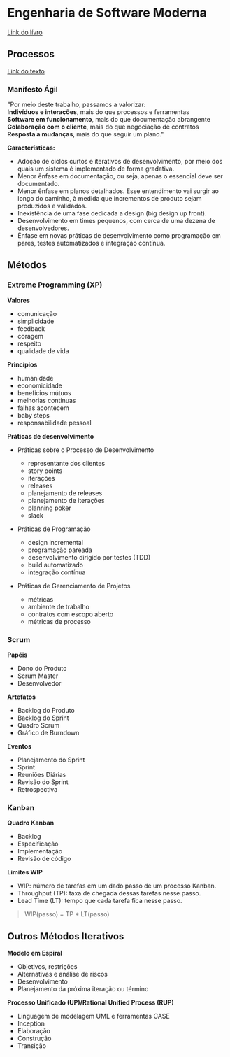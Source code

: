 # Engenharia de Software Moderna
[Link do lívro](https://engsoftmoderna.info)

## Processos
[Link do texto](https://engsoftmoderna.info/cap2.html#processos)

### Manifesto Ágil
"Por meio deste trabalho, passamos a valorizar:</br>
**Indivíduos e interações**, mais do que processos e ferramentas</br>
**Software em funcionamento**, mais do que documentação abrangente</br>
**Colaboração com o cliente**, mais do que negociação de contratos</br>
**Resposta a mudanças**, mais do que seguir um plano."</br>

**Características:**
- Adoção de ciclos curtos e iterativos de desenvolvimento, por meio dos quais um sistema é implementado de forma gradativa.
- Menor ênfase em documentação, ou seja, apenas o essencial deve ser documentado.
- Menor ênfase em planos detalhados. Esse entendimento vai surgir ao longo do caminho, à medida que incrementos de produto sejam produzidos e validados.
- Inexistência de uma fase dedicada a design (big design up front).
- Desenvolvimento em times pequenos, com cerca de uma dezena de desenvolvedores.
- Ênfase em novas práticas de desenvolvimento como programação em pares, testes automatizados e integração contínua.

## Métodos

### Extreme Programming (XP)

**Valores**
- comunicação
- simplicidade
- feedback
- coragem
- respeito
- qualidade de vida

**Princípios**
- humanidade
- economicidade
- benefícios mútuos
- melhorias contínuas
- falhas acontecem
- baby steps
- responsabilidade pessoal

**Práticas de desenvolvimento**
- Práticas sobre o Processo de Desenvolvimento
    - representante dos clientes
    - story points
    - iterações
    - releases
    - planejamento de releases
    - planejamento de iterações
    - planning poker
    - slack

- Práticas de Programação
    - design incremental
    - programação pareada
    - desenvolvimento dirigido por testes (TDD)
    - build automatizado
    - integração contínua

- Práticas de Gerenciamento de Projetos
    - métricas
    - ambiente de trabalho
    - contratos com escopo aberto
    - métricas de processo

### Scrum

**Papéis**
- Dono do Produto
- Scrum Master
- Desenvolvedor

**Artefatos**
- Backlog do Produto
- Backlog do Sprint
- Quadro Scrum
- Gráfico de Burndown

**Eventos**
- Planejamento do Sprint
- Sprint
- Reuniões Diárias
- Revisão do Sprint
- Retrospectiva

### Kanban

**Quadro Kanban**
- Backlog
- Especificação
- Implementação
- Revisão de código

**Limites WIP**
- WIP: número de tarefas em um dado passo de um processo Kanban.
- Throughput (TP): taxa de chegada dessas tarefas nesse passo.
- Lead Time (LT): tempo que cada tarefa fica nesse passo.
> WIP(passo) = TP * LT(passo)

## Outros Métodos Iterativos

**Modelo em Espiral**
- Objetivos, restrições
- Alternativas e análise de riscos
- Desenvolvimento
- Planejamento da próxima iteração ou término

**Processo Unificado (UP)/Rational Unified Process (RUP)**
- Linguagem de modelagem UML e ferramentas CASE
- Inception
- Elaboração
- Construção
- Transição
